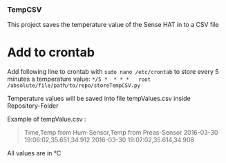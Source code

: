 ### TempCSV

This project saves the temperature value of the Sense HAT in to a CSV file

# Add to crontab

Add following line to crontab with `sudo nano /etc/crontab` to store every 5 minutes a temperature value:
`*/5 *  * * *   root    /absolute/file/path/to/repo/storeTempCSV.py` 

Temperature values will be saved into file tempValues.csv inside Repository-Folder

Example of tempValue.csv :

> Time,Temp from Hum-Sensor,Temp from Preas-Sensor 
> 2016-03-30 19:06:02,35.651,34.912 
> 2016-03-30 19:07:02,35.614,34.908 

All values are in °C

